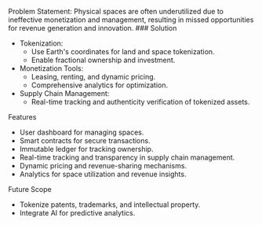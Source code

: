 Problem Statement: Physical spaces are often underutilized due to ineffective monetization and management, resulting in missed opportunities for revenue generation and innovation.                               ### Solution
- Tokenization:
  - Use Earth's coordinates for land and space tokenization.
  - Enable fractional ownership and investment.
- Monetization Tools:
  - Leasing, renting, and dynamic pricing.
  - Comprehensive analytics for optimization.
- Supply Chain Management:
  - Real-time tracking and authenticity verification of tokenized assets.

Features
- User dashboard for managing spaces.
- Smart contracts for secure transactions.
- Immutable ledger for tracking ownership.
- Real-time tracking and transparency in supply chain management.
- Dynamic pricing and revenue-sharing mechanisms.
- Analytics for space utilization and revenue insights.

 Future Scope
- Tokenize patents, trademarks, and intellectual property.
- Integrate AI for predictive analytics.
